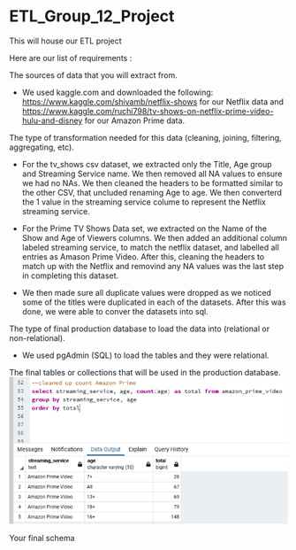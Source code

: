 # ETL_Group_12_Project
This will house our ETL project

Here are our list of requirements :

The sources of data that you will extract from.
* We used kaggle.com and downloaded the following: https://www.kaggle.com/shivamb/netflix-shows for our Netflix data and https://www.kaggle.com/ruchi798/tv-shows-on-netflix-prime-video-hulu-and-disney for our Amazon Prime data.

The type of transformation needed for this data (cleaning, joining, filtering, aggregating, etc).

* For the tv_shows csv dataset, we extracted only the Title, Age group and Streaming Service name.  We then removed all NA values to ensure we had no NAs.
We then cleaned the headers to be formatted similar to the other CSV, that uncluded renaming Age to age.  We then converterd the 1 value in the streaming service colume to represent the Netflix streaming service.

* For the Prime TV Shows Data set, we extracted on the Name of the Show and Age of Viewers columns. We then added an additional column labeled streaming service, to match the netflix dataset, and labelled all entries as Amason Prime Video. After this, cleaning the headers to match up with the Netflix and removind any NA values was the last step in completing this dataset.

* We then made sure all duplicate values were dropped as we noticed some of the titles were duplicated in each of the datasets.  After this was done, we were able to conver the datasets into sql.

The type of final production database to load the data into (relational or non-relational).
* We used pgAdmin (SQL) to load the tables and they were relational.

The final tables or collections that will be used in the production database.
![amazon_prime_table](images/amazon_prime_table.png)

Your final schema
